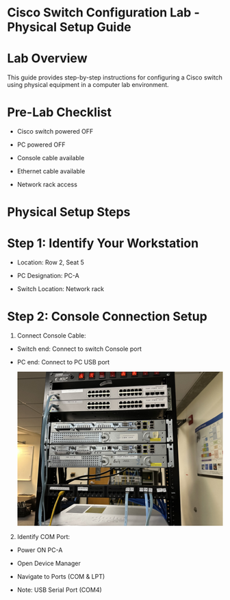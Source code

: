 # Cisco Switch Configuration Lab - Physical Setup Guide

# Lab Overview

This guide provides step-by-step instructions for configuring a Cisco switch using physical equipment in a computer lab environment.

# Pre-Lab Checklist

- Cisco switch powered OFF

- PC powered OFF

- Console cable available

- Ethernet cable available

- Network rack access

# Physical Setup Steps

# Step 1: Identify Your Workstation

- Location: Row 2, Seat 5

- PC Designation: PC-A

- Switch Location: Network rack

# Step 2: Console Connection Setup

1. Connect Console Cable:

- Switch end: Connect to switch Console port

- PC end: Connect to PC USB port
  
  ![Console](https://github.com/VivianGoshashy/packet-tracer-basic-switch-config-physical-mode/blob/17bd5eb62dd0d11dd9d7d32691e82fa7222bf3b3/Image2/console.jpeg)


2. Identify COM Port:

- Power ON PC-A

- Open Device Manager

- Navigate to Ports (COM & LPT)

- Note: USB Serial Port (COM4)





